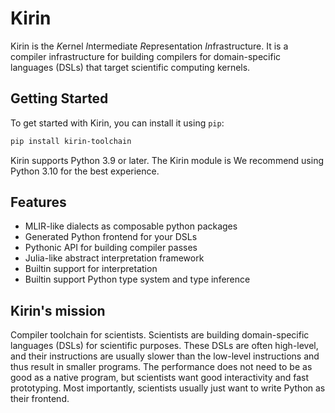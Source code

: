# Kirin

Kirin is the *K*ernel *I*ntermediate *R*epresentation *In*frastructure. It is a compiler
infrastructure for building compilers for domain-specific languages (DSLs) that target
scientific computing kernels.

## Getting Started

To get started with Kirin, you can install it using `pip`:

```bash
pip install kirin-toolchain
```

Kirin supports Python 3.9 or later. The Kirin module is We recommend using Python 3.10 for the best experience.

## Features

- MLIR-like dialects as composable python packages
- Generated Python frontend for your DSLs
- Pythonic API for building compiler passes
- Julia-like abstract interpretation framework
- Builtin support for interpretation
- Builtin support Python type system and type inference

## Kirin's mission

Compiler toolchain for scientists. Scientists are building domain-specific languages (DSLs) for
scientific purposes. These DSLs are often high-level, and their instructions are usually slower
than the low-level instructions and thus result in smaller programs. The performance does not need
to be as good as a native program, but scientists want good interactivity and fast prototyping.
Most importantly, scientists usually just want to write Python as their frontend.

